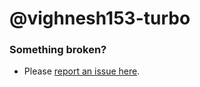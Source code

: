 # @vighnesh153-turbo

### Something broken?

- Please [report an issue here](https://bit.ly/rv-mono-repo-report-issue).
